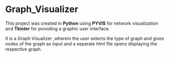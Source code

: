 # Graph_Visualizer

This project was created in <b>Python</b> using <b>PYVIS</b> for network
visualization and <b>Tkinter</b> for providing a graphic user interface.

It is a Graph Visualizer ,wherein the user selects the type of graph 
and gives nodes of the graph as input and a separate html file opens
displaying the respective graph.
